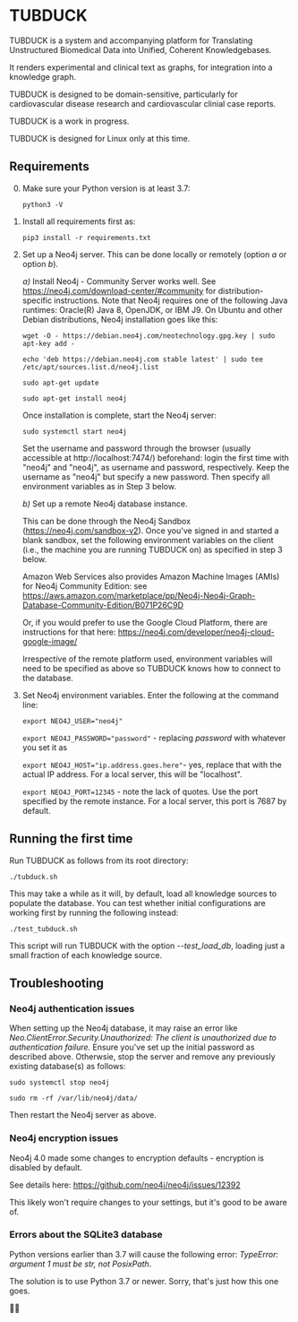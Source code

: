 # TUBDUCK

TUBDUCK is a system and accompanying platform for Translating Unstructured Biomedical Data into Unified, Coherent 
Knowledgebases. 

It renders experimental and clinical text as graphs, for integration into a knowledge graph. 

TUBDUCK is designed to be domain-sensitive, particularly for cardiovascular disease research and cardiovascular clinial case reports.

TUBDUCK is a work in progress.

TUBDUCK is designed for Linux only at this time.

## Requirements

0. Make sure your Python version is at least 3.7:
    
    `python3 -V`

1. Install all requirements first as:

    `pip3 install -r requirements.txt`

2. Set up a Neo4j server. This can be done locally or remotely (option *a* or option *b*).

    *a)* Install Neo4j - Community Server works well.  See https://neo4j.com/download-center/#community for distribution-specific instructions. Note that Neo4j requires one of the following Java runtimes: Oracle(R) Java 8, OpenJDK, or IBM J9. On Ubuntu and other Debian distributions, Neo4j installation goes like this:

    `wget -O - https://debian.neo4j.com/neotechnology.gpg.key | sudo apt-key add -`

    `echo 'deb https://debian.neo4j.com stable latest' | sudo tee /etc/apt/sources.list.d/neo4j.list`

    `sudo apt-get update`

    `sudo apt-get install neo4j`

    Once installation is complete, start the Neo4j server:
    
    `sudo systemctl start neo4j`

    Set the username and password through the browser (usually accessible at http://localhost:7474/) beforehand: login the first time with "neo4j" and "neo4j", as username and password, respectively. Keep the username as "neo4j" but specify a new password. Then specify all environment variables as in Step 3 below.

    *b)* Set up a remote Neo4j database instance. 
    
    This can be done through the Neo4j Sandbox (https://neo4j.com/sandbox-v2). Once you've signed in and started a blank sandbox, set the following environment variables on the client (i.e., the machine you are running TUBDUCK on) as specified in step 3 below.

    Amazon Web Services also provides Amazon Machine Images (AMIs) for Neo4j Community Edition: see https://aws.amazon.com/marketplace/pp/Neo4j-Neo4j-Graph-Database-Community-Edition/B071P26C9D
    
    Or, if you would prefer to use the Google Cloud Platform, there are instructions for that here: https://neo4j.com/developer/neo4j-cloud-google-image/
    
    Irrespective of the remote platform used, environment variables will need to be specified as above so TUBDUCK knows how to connect to the database.
    
3. Set Neo4j environment variables. Enter the following at the command line:

    `export NEO4J_USER="neo4j"`
    
    `export NEO4J_PASSWORD="password"` - replacing *password* with whatever you set it as

    `export NEO4J_HOST="ip.address.goes.here"`- yes, replace that with the actual IP address. For a local server, this will be "localhost".

    `export NEO4J_PORT=12345` - note the lack of quotes. Use the port specified by the remote instance. For a local server, this port is 7687 by default.

## Running the first time

Run TUBDUCK as follows from its root directory:

`./tubduck.sh`

This may take a while as it will, by default, load all knowledge sources to populate the database. You can test whether initial configurations are working first by running the following instead:

`./test_tubduck.sh`

This script will run TUBDUCK with the option *--test_load_db*, loading just a small fraction of each knowledge source.

## Troubleshooting

### Neo4j authentication issues

When setting up the Neo4j database, it may raise an error like *Neo.ClientError.Security.Unauthorized: The client is unauthorized due to authentication failure.* Ensure you've set up the initial password as described above. Otherwsie, stop the server and remove any previously existing database(s) as follows:

`sudo systemctl stop neo4j`

`sudo rm -rf /var/lib/neo4j/data/`

Then restart the Neo4j server as above.

### Neo4j encryption issues

Neo4j 4.0 made some changes to encryption defaults - encryption is disabled by default.

See details here: https://github.com/neo4j/neo4j/issues/12392

This likely won't require changes to your settings, but it's good to be aware of.

### Errors about the SQLite3 database

Python versions earlier than 3.7 will cause the following error: *TypeError: argument 1 must be str, not PosixPath*.

The solution is to use Python 3.7 or newer. Sorry, that's just how this one goes.

🛁🦆
